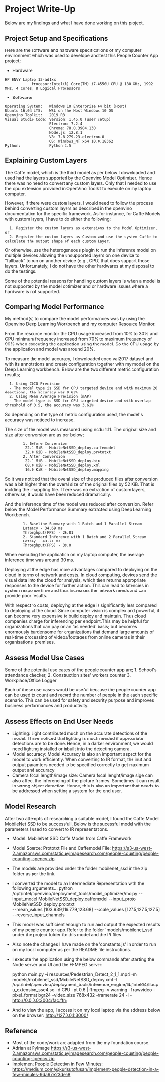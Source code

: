 # Project Write-Up
Below are my findings and what I have done working on this project.

## Project Setup and Specifications
Here are the software and hardware specifications of my computer environment which was used to develope and test this People Counter App project;
- Hardware: 
```
HP ENVY Laptop 13-ad1xx 
            Procesor:Intel(R) Core(TM) i7-8550U CPU @ 180 GHz, 1992 MHz, 4 Cores, 8 Logical Processors
```
- Software: 
```
Operating System:   Windows 10 Enterprise 64 bit (Host)
Ubuntu 16.04 LTS:   WSL on the Host Windows 10 OS
Openvino Toolkit:   2019 R3
Visual Studio Code: Version: 1.45.0 (user setup)
                    Electron: 7.2.4
                    Chrome: 78.0.3904.130
                    Node.js: 12.8.1
                    V8: 7.8.279.23-electron.0
                    OS: Windows_NT x64 10.0.18362
Python:             Python 3.5
```            

## Explaining Custom Layers
The Caffe model, which is the third model as per below I downloaded and used had the layers supported by the Openvino Model Optimizer. Hence there was no need to convert any custom layers. Only that I needed to use the cpu extension provided in OpenVino Toolkit to execute on my laptop computer.

However, if there were custom layers, I would need to follow the process behind converting custom layers as described in the openvino documentation for the specific framework. As for instance, for Caffe Models with custom layers, I have to do either the following;
      
      1. Register the custom layers as extensions to the Model Optimizer, or
      2. Register the custom layers as Custom and use the system Caffe to calculate the output shape of each custom Layer.

Or otherwise, use the heterogeneous plugin to run the inference model on multiple devices allowing the unsupported layers on one device to "fallback" to run on another device (e.g., CPU) that does support those layers. Unfortunately, I do not have the other hardwares at my disposal to do the testings.

Some of the potential reasons for handling custom layers is when a model is not supported by the model optimizer and or hardware issues where a hardware is not supported.

## Comparing Model Performance

My method(s) to compare the model performances was by using the Openvino Deep Learning Workbench and my computer Resource Monitor.

From the resource monitor the CPU usage increased from 10% to 30% and CPU minimum frequency increased from 70% to maximum frequency of 99% when executing the application using the model. So the CPU usage by the application and model was around 20%. 

To measure the model accuracy, I downloaded coco val2017 dataset and with its annotations and create configuration together with my model on the Deep Learning workbench. Below are the two different metric configuration results;
      
      1. Using COCO Precision
      - The model type is SSD for CPU targeted device and with maximum 20 deections, the accuracy was 0.63%
      2. Using Mean Average Precision (mAP)
      - The model type is SSD for CPU targeted device and with overlap threshold of 0.5, the accuracy was 3.61%

So depending on the type of metric configuration used, the model's accuracy was noticed to increase.

The size of the model was measured using ncdu 1.11. The original size and size after conversion are as per below;
            
            1. Before Conversion
             22.1 MiB - MobileNetSSD_deploy.caffemodel
             32.0 KiB - MobileNetSSD_deploy.prototxt
            2. After Conversion 
             22.1 MiB - MobileNetSSD_deploy.bin
             68.0 KiB - MobileNetSSD_deploy.xml
             16.0 KiB - MobileNetSSD_deploy.mapping                                                                                     

So it was noticed that the overal size of the produced files after conversion was a bit higher then the overal size of the original files by 52 KiB. That is inclding the .mappting file. There was no extraction of custom layers, otherwise, it would have been reduced dramatically.

And the inference time of the model was reduced after conversion. Refer below the Model Performance Summary extracted using Deep Learning Workbench.
            
            1. Baseline Summary with 1 Batch and 1 Parallel Stream
            Latency - 34.69 ms
            Throughput(FPS) - 26.81 
            2. Standard Inference with 1 Batch and 2 Parallel Stream
            Lateny - 43.71 ms
            Throughput(FPS) - 39.0

When executing the application on my laptop computer, the average inference time was around 30 ms.

Deploying at the edge has more advantages compared to deploying on the cloud in terms of network and costs. In cloud computing, devices send the visual data into the cloud for analysis, which then returns appropriate responses to the device for further action. This can lead to latencies in system response time and thus increases the network needs and can provide poor results. 

With respect to costs, deploying at the edge is significantly less compared to deploying at the cloud. Since computer vision is complex and powerful, it can become very expensive to build deploy and maintain. Thus cloud companies charge for inferencing per endpoint.This may be helpful for organizations that can pay on an ‘as needed’ basis; but becomes enormously burdensome for organizations that demand large amounts of real-time processing of videos/footages from online cameras in their organisations' premises.

## Assess Model Use Cases
Some of the potential use cases of the people counter app are;
    1. School's attendance checker, 
    2. Construction sites' workers counter
    3. Workplace/Office Logger

Each of these use cases would be useful because the people counter app can be used to count and record the number of people in the each specific scenario. This can be used for safety and security purpose and improves business performances and productivity.

## Assess Effects on End User Needs
- Lighting:
  Light contributed much on the accurate detections of the model. I have noticed that lighting is much needed if appropriate detections are to be done. Hence, in a darker environment, we would need lighting installed or inbuilt into the detecting camera.
- Model accuracy:
  Model Accuracy is also an important aspect for the model to work efficiently. When converting to IR format, the inut and output paramters needed to be specified correctly to get maximum output and accuracy 
- Camera focal length/image size:
  Camera focal lenght/image sige can also affect the inferencing of the picture frames. Sometimes it can result in wrong object detection. Hence, this is also an important that needs to be addressed when setting a system for the end user.

## Model Research
After two attempts of researching a suitable model, I found the Caffe Model MobileNet SSD to be successfull. Below is the sucessful model with the parameters I used to convert to IR representations.
- Model: MobileNet SSD Caffe Model from Caffe Framework
- Model Source: Prototxt File and Caffemodel File:
  https://s3-us-west-2.amazonaws.com/static.pyimagesearch.com/people-counting/people-counting-opencv.zip
- The models are provided under the folder mobilenet_ssd in the zip folder as per the link.
- I converted the model to an Intermediate Representation with the following arguments...
  python /opt/intel/openvino/deployment_tools/model_optimizer/mo.py 
  --input_model MobileNetSSD_deploy.caffemodel 
  --input_proto MobileNetSSD_deploy.prototxt  
  --mean_values [103.939,116.779,123.68] 
  --scale_values [127.5,127.5,127.5] 
  --reverse_input_channels

- This model was sufficient enough to run and output the expected results of my people counter app. Refer to the folder 'models/mobilenet_ssd' under the project folder for this model and the IR files

- Also note the changes I have made on the 'constants.js' in order to run on my local computer as per the README file instructions.

- I execute the application using the below commands after starting the Node server and UI and the FFMPEG server:

   python main.py -i resources/Pedestrian_Detect_2_1_1.mp4 -m models/mobilenet_ssd/MobileNetSSD_deploy.xml -l /opt/intel/openvino/deployment_tools/inference_engine/lib/intel64/libcpu_extension_sse4.so -d CPU -pt 0.6 | ffmpeg -v warning -f rawvideo -pixel_format bgr24 -video_size 768x432 -framerate 24 -i - http://0.0.0.0:3004/fac.ffm

- And to view the app, I access it on my local laptop via the address below on the browser:
  http://127.0.0.1:3000/

## Reference
- Most of the code/work are adapted from the my foundation course.
- Adrian at PyImage
  https://s3-us-west-2.amazonaws.com/static.pyimagesearch.com/people-counting/people-counting-opencv.zip
- Implement People Detection in Few Minutes:
  https://medium.com/@kurisutofusan/implement-people-detection-in-a-few-minutes-9da97e23dea8

